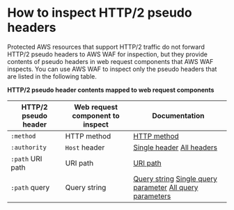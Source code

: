 # How to inspect HTTP/2 pseudo headers<a name="waf-rule-statement-request-components-for-http2-pseudo-headers"></a>

Protected AWS resources that support HTTP/2 traffic do not forward HTTP/2 pseudo headers to AWS WAF for inspection, but they provide contents of pseudo headers in web request components that AWS WAF inspects\. You can use AWS WAF to inspect only the pseudo headers that are listed in the following table\. 


**HTTP/2 pseudo header contents mapped to web request components**  

| HTTP/2 pseudo header | Web request component to inspect | Documentation | 
| --- | --- | --- | 
|  `:method`  |  HTTP method   |  [HTTP method](waf-rule-statement-fields-list.md#waf-rule-statement-request-component-http-method)  | 
|  `:authority`  |  `Host` header   |  [Single header](waf-rule-statement-fields-list.md#waf-rule-statement-request-component-single-header)  [All headers](waf-rule-statement-fields-list.md#waf-rule-statement-request-component-headers)  | 
|  `:path` URI path  | URI path  | [URI path](waf-rule-statement-fields-list.md#waf-rule-statement-request-component-uri-path) | 
|  `:path` query  |  Query string  |  [Query string](waf-rule-statement-fields-list.md#waf-rule-statement-request-component-query-string) [Single query parameter](waf-rule-statement-fields-list.md#waf-rule-statement-request-component-single-query-param) [All query parameters](waf-rule-statement-fields-list.md#waf-rule-statement-request-component-all-query-params)  | 